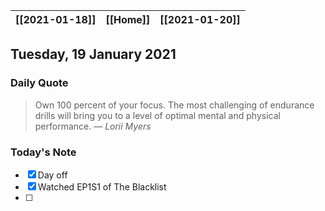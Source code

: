 | [[2021-01-18]] | [[Home]] | [[2021-01-20]] |
| :------------: | :------: | :------------: |

## Tuesday, 19 January 2021

### Daily Quote
> Own 100 percent of your focus. The most challenging of endurance drills will bring you to a level of optimal mental and physical performance.
> &mdash; <cite>Lorii Myers</cite>

### Today's Note

- [x] Day off
- [x] Watched EP1S1 of The Blacklist
- [ ] 
